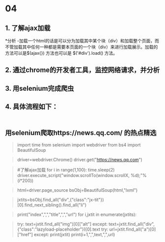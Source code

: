 # 04
## 1. 了解ajax加载
*分析
-加载一个html的话是可以分为加载其中某个块（div）和加载整个页面，而不管加载其中任何一种都是需要本页面的一个块（div）来进行加载展示。加载的方法可以是$(ajax{}) 方法也可以是 $('#div').load() 方法。
## 2. 通过chrome的开发者工具，监控网络请求，并分析
## 3. 用selenium完成爬虫
## 4. 具体流程如下：
## <br>用selenium爬取https://news.qq.com/ 的热点精选


> import time
> from  selenium import webdriver
> from bs4 import BeautifulSoup

> driver=webdriver.Chrome()
> driver.get("https://news.qq.com")

> #了解ajax加载
> for i in range(1,100):
>     time.sleep(2)
>     driver.execute_script("window.scrollTo(window.scrollX, %d);"%(i*200))



> html=driver.page_source
> bsObj=BeautifulSoup(html,"lxml")


> jxtits=bsObj.find_all("div",{"class":"jx-tit"})[0].find_next_sibling().find_all("li")



> print("index",",","title",",","url")
> for i,jxtit in enumerate(jxtits):
> 
    
>    try:
>         text=jxtit.find_all("img")[0]["alt"]
>     except:
>         text=jxtit.find_all("div",{"class":"lazyload-placeholder"})[0].text
>    try:
>        url=jxtit.find_all("a")[0]["href"]
>     except:
>         print(jxtit)
>     print(i+1,",",text,",",url)
